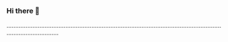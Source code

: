 ### Hi there 👋

..........................................................................................................................................................